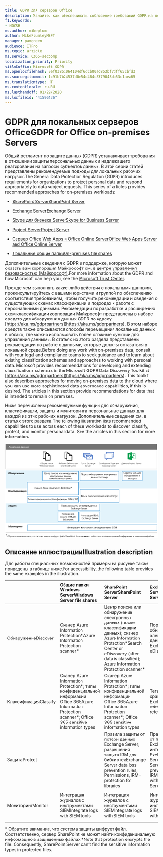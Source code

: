 ```yaml
---
title: GDPR для серверов Office
description: Узнайте, как обеспечивать соблюдение требований GDPR на локальных серверах Office.
f1.keywords:
- NOCSH
ms.author: mikeplum
author: MikePlumleyMSFT
manager: pamgreen
audience: ITPro
ms.topic: article
ms.service: O365-seccomp
localization_priority: Priority
titleSuffix: Microsoft GDPR
ms.openlocfilehash: 5ef03851064104df6dcb00ac853bf7dff65cbfd3
ms.sourcegitcommit: 1c91b7b24537d0e54d484c3379043db53c1aea65
ms.translationtype: HT
ms.contentlocale: ru-RU
ms.lasthandoff: 01/29/2020
ms.locfileid: "41596436"
---
```

# <a name="gdpr-for-office-on-premises-servers"></a><span data-ttu-id="2edb3-103">GDPR для локальных серверов Office</span><span class="sxs-lookup"><span data-stu-id="2edb3-103">GDPR for Office on-premises Servers</span></span>

<span data-ttu-id="2edb3-p101">Общий регламент по защите данных (GDPR) устанавливает требования в отношении защиты персональных данных и надлежащего реагирования на запросы субъектов данных. В этой серии статей представлены рекомендуемые подходы для локальных рабочих нагрузок.</span><span class="sxs-lookup"><span data-stu-id="2edb3-p101">The General Data Protection Regulation (GDPR) introduces requirements for organizations to protect personal data and respond appropriately to data subject requests. This series of articles provides recommended approaches for on-premises workloads:</span></span>

-   [<span data-ttu-id="2edb3-106">SharePoint Server</span><span class="sxs-lookup"><span data-stu-id="2edb3-106">SharePoint Server</span></span>](gdpr-for-sharepoint-server.md)

-   [<span data-ttu-id="2edb3-107">Exchange Server</span><span class="sxs-lookup"><span data-stu-id="2edb3-107">Exchange Server</span></span>](gdpr-for-exchange-server.md)

-   [<span data-ttu-id="2edb3-108">Skype для бизнеса Server</span><span class="sxs-lookup"><span data-stu-id="2edb3-108">Skype for Business Server</span></span>](gdpr-for-skype-for-business-server.md)

-   [<span data-ttu-id="2edb3-109">Project Server</span><span class="sxs-lookup"><span data-stu-id="2edb3-109">Project Server</span></span>](gdpr-for-project-server.md)

-   [<span data-ttu-id="2edb3-110">Сервер Office Web Apps и Office Online Server</span><span class="sxs-lookup"><span data-stu-id="2edb3-110">Office Web Apps Server and Office Online Server</span></span>](gdpr-for-office-online-server.md)

-   [<span data-ttu-id="2edb3-111">Локальные общие папки</span><span class="sxs-lookup"><span data-stu-id="2edb3-111">On-premises file shares</span></span>](gdpr-for-on-premises-file-shares.md)

<span data-ttu-id="2edb3-112">Дополнительные сведения о GDPR и поддержке, которую может оказать вам корпорация Майкрософт см. в [центре управления безопасностью (Майкрософт)](https://www.microsoft.com/TrustCenter/Privacy/gdpr/default.aspx).</span><span class="sxs-lookup"><span data-stu-id="2edb3-112">For more information about the GDPR and how Microsoft can help you, see the [Microsoft Trust Center](https://www.microsoft.com/TrustCenter/Privacy/gdpr/default.aspx).</span></span>

<span data-ttu-id="2edb3-p102">Прежде чем выполнять какие-либо действия с локальными данными, проконсультируйтесь с вашими юристами и группой по обеспечению соответствия требованиям, чтобы получить рекомендации и сведения о существующих схемах классификации и подходах к работе с персональными данными. Рекомендации по разработке и расширению схем классификации корпорации Майкрософт представлены в наборе средств для обнаружения данных GDPR по адресу [https://aka.ms/gdprpartners](<https://aka.ms/gdprpartners>). В этом наборе средств также описываются способы перемещения локальных данных в облако, где можно использовать более сложные функции для управления данными. В статьях из этого раздела представлены рекомендации по работе с данными, которые должны оставаться в локальной среде.</span><span class="sxs-lookup"><span data-stu-id="2edb3-p102">Before doing any work with on-premises data, consult with your legal and compliance teams to seek guidance and to learn about existing classification schemas and approaches to working with personal data. Microsoft provides recommendations for developing and extending classifications schemas in the Microsoft GDPR Data Discovery Toolkit at [https://aka.ms/gdprpartners](<https://aka.ms/gdprpartners>). This toolkit also describes approaches for moving on-premises data to the cloud where you can use more sophisticated data governance capabilities, if this is desired. The articles in this section provide recommendations for data that is intended to remain on premises.</span></span>

<span data-ttu-id="2edb3-p103">Ниже перечислены рекомендуемые функции для обнаружения, классификации, защиты и мониторинга персональные данных для каждой из этих рабочих нагрузок. Дополнительные сведения см. в статьях этого раздела.</span><span class="sxs-lookup"><span data-stu-id="2edb3-p103">The following illustration lists recommended capabilities to use across each of these workloads to discover, classify, protect, and monitor personal data. See the articles in this section for more information.</span></span>

![](media/gdpr-for-office-servers-image1.png)

## <a name="illustration-description"></a><span data-ttu-id="2edb3-119">Описание иллюстрации</span><span class="sxs-lookup"><span data-stu-id="2edb3-119">Illustration description</span></span>

<span data-ttu-id="2edb3-120">Для работы специальных возможностей примеры на рисунке также приведены в таблице ниже.</span><span class="sxs-lookup"><span data-stu-id="2edb3-120">For accessibility, the following table provides the same examples in the illustration.</span></span>

|             |<span data-ttu-id="2edb3-121">Общие папки Windows Server</span><span class="sxs-lookup"><span data-stu-id="2edb3-121">Windows Server file shares</span></span>|<span data-ttu-id="2edb3-122">SharePoint Server</span><span class="sxs-lookup"><span data-stu-id="2edb3-122">SharePoint Server</span></span>|<span data-ttu-id="2edb3-123">Exchange Server</span><span class="sxs-lookup"><span data-stu-id="2edb3-123">Exchange Server</span></span>|<span data-ttu-id="2edb3-124">Skype для бизнеса</span><span class="sxs-lookup"><span data-stu-id="2edb3-124">Skype for Business</span></span>|<span data-ttu-id="2edb3-125">Project Server</span><span class="sxs-lookup"><span data-stu-id="2edb3-125">Project Server</span></span>|
|:------------|:-------------------------|:----------------|:--------------|:-----------------|:-------------|
|<span data-ttu-id="2edb3-126">Обнаружение</span><span class="sxs-lookup"><span data-stu-id="2edb3-126">Discover</span></span>|<span data-ttu-id="2edb3-127">Сканер Azure Information Protection\*</span><span class="sxs-lookup"><span data-stu-id="2edb3-127">Azure Information Protection scanner\*</span></span>|<span data-ttu-id="2edb3-128">Центр поиска или обнаружение электронных данных (после классификации данных); сканер Azure Information Protection\*</span><span class="sxs-lookup"><span data-stu-id="2edb3-128">Search Center or eDiscovery (after data is classified); Azure Information Protection scanner\*</span></span>|<span data-ttu-id="2edb3-129">Портал обнаружения электронных данных Exchange</span><span class="sxs-lookup"><span data-stu-id="2edb3-129">Exchange eDiscovery Portal</span></span>|<span data-ttu-id="2edb3-130">Портал обнаружения электронных данных Exchange</span><span class="sxs-lookup"><span data-stu-id="2edb3-130">Exchange eDiscovery portal</span></span>|<span data-ttu-id="2edb3-131">Скрипты SQL для обнаружения и экспорта</span><span class="sxs-lookup"><span data-stu-id="2edb3-131">SQL scripts for discovery and exporting</span></span>|
|<span data-ttu-id="2edb3-132">Классификация</span><span class="sxs-lookup"><span data-stu-id="2edb3-132">Classify</span></span>|<span data-ttu-id="2edb3-133">Сканер Azure Information Protection\*; типы конфиденциальной информации Office 365</span><span class="sxs-lookup"><span data-stu-id="2edb3-133">Azure Information Protection scanner\*; Office 365 sensitive information types</span></span>|<span data-ttu-id="2edb3-134">Сканер Azure Information Protection\*; типы конфиденциальной информации Office 365</span><span class="sxs-lookup"><span data-stu-id="2edb3-134">Azure Information Protection scanner\*; Office 365 sensitive information types</span></span>|<span data-ttu-id="2edb3-135">Теги и политики хранения Exchange</span><span class="sxs-lookup"><span data-stu-id="2edb3-135">Exchange retention tags and retention policies</span></span>|<span data-ttu-id="2edb3-136">Теги и политики хранения Exchange</span><span class="sxs-lookup"><span data-stu-id="2edb3-136">Exchange retention tags and retention policies</span></span>||
|<span data-ttu-id="2edb3-137">Защита</span><span class="sxs-lookup"><span data-stu-id="2edb3-137">Protect</span></span>||<span data-ttu-id="2edb3-138">Правила защиты от потери данных Exchange Server; разрешения, защита IRM для библиотек</span><span class="sxs-lookup"><span data-stu-id="2edb3-138">Exchange Server data loss prevention rules; Permissions, IRM-protection for libraries</span></span>|<span data-ttu-id="2edb3-139">Правила защиты от потери данных Exchange Server; интеграция IRM с Exchange Server</span><span class="sxs-lookup"><span data-stu-id="2edb3-139">Exchange Server data loss prevention rules; IRM integration with Exchange Server</span></span>|||
|<span data-ttu-id="2edb3-140">Мониторинг</span><span class="sxs-lookup"><span data-stu-id="2edb3-140">Monitor</span></span>|<span data-ttu-id="2edb3-141">Интеграция журналов с инструментами SIEM</span><span class="sxs-lookup"><span data-stu-id="2edb3-141">Integrate logs with SIEM tools</span></span>|<span data-ttu-id="2edb3-142">Интеграция журналов с инструментами SIEM</span><span class="sxs-lookup"><span data-stu-id="2edb3-142">Integrate logs with SIEM tools</span></span>|<span data-ttu-id="2edb3-143">Интеграция журналов с инструментами SIEM</span><span class="sxs-lookup"><span data-stu-id="2edb3-143">Integrate logs with SIEM tools</span></span>|<span data-ttu-id="2edb3-144">Интеграция журналов с инструментами SIEM</span><span class="sxs-lookup"><span data-stu-id="2edb3-144">Integrate logs with SIEM tools</span></span>|<span data-ttu-id="2edb3-145">Интеграция журналов с инструментами SIEM</span><span class="sxs-lookup"><span data-stu-id="2edb3-145">Integrate logs with SIEM tools</span></span>|

<span data-ttu-id="2edb3-p104">\* Обратите внимание, что система защиты шифрует файл. Соответственно, сервер SharePoint не может найти конфиденциальную информацию в защищенных файлах.</span><span class="sxs-lookup"><span data-stu-id="2edb3-p104">\*Note that protection encrypts the file. Consequently, SharePoint Server can’t find the sensitive information types in protected files.</span></span>
